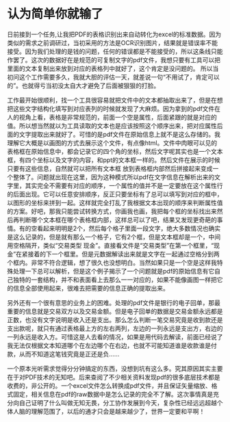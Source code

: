 # 认为简单你就输了

日前接到一个任务,让我把PDF的表格识别出来自动转化为excel的标准数据。因为类似的需求之前调研过，当初采用的方法是OCR识别图片，结果就是错误率不能接受。因为我们处理的是钱的问题，任何的错误都是不能接受的，所以这条线只能作罢了。这次的数据好在是规范的可复制文字的pdf文件，我想只要有工具可以把里面的文本复制出来放到对应的表格列中就好了，这个肯定是没问题的。 所以当初问这个工作需要多久，我就大胆的评估一天，就差说一句“不用试了，肯定可以的”。也就得亏当初没太自大才避免了后面被狠狠的打脸。

工作最开始很顺利，找一个工具很容易就把文件中的文本都抽取出来了，但是在想把这些文字结构化填写到对应表列的时候就发现了大麻烦。因为拿到的pdf文件在人的视角上看，表格是非常规范的，前面一个空是属性，后面紧跟的就是对应的值。所以想当然就以为工具读取的文本也是应该按照这个顺序出来，把对应属性后面的文字提取出来就好了。可惜的是pdf文件在原始信息上就不是这么存储的。我理解它大概是以画图的方式去展示这个文件，有点像html。文件中肉眼可以见的表格框在原始信息中，都会记录它的四个角的坐标，然后文字呢其实也是一个文本框，有四个坐标以及文字的内容，和ppt的文本框一样的。然后文件在展示的时候只要有这些信息，自然就可以把所有文本框 放到表格框内部然后拼接起来变成一个整体了。问题就出现在这里，因为这种模式所以pdf在文字信息在解析出来的文字里，其实完全不需要有对应的顺序，一个属性的值并不是一定要放在这个属性行的后面出现。它可以任意安排顺序，反正只要坐标有了总可以填写到对应的框中，以图形的坐标来拼到一起。这样就完全打乱了我根据文本出现的顺序来判断属性值的方案。好吧，那我只能尝试转换方式，你画我也画，我把每个框的坐标找出来然后再判断哪个文本框在哪个表格框内部，这样总可以了吧，结果又发现更奇葩的事情。有的空看起来明明是2个，然后每个格子里面一段文字，绝大多数情况也确实是这么记录的，但是就有那么一个格子，它有2个框，但是文本框却是一个，中间用空格隔开，类似“交易类型  现金”。直接看文件是“交易类型”在第一个框里，“现金”在紧接着的下一个框里。但是元数据解读出来就是文字在一起通过空格分到两个框内。非常不符合逻辑，想了很久也没想明白。当然如果只是一个空是这样我特殊处理一下总可以解析，但是这个例子揭示了一个问题就是pdf的原始信息有它自己独特的一套结构，并不和表面看上去那么一一对应的，如果不能像画图一样把它的信息全部使用起来，很难去把需要的信息正确的提取出来。

另外还有一个很有意思的业务上的困难。处理的pdf文件是银行的电子回单，那最重要的信息就是交易双方以及交易金额。但是电子回单的数据是交易金额永远都是正数，也没有文字说明是收入还是支出。那么怎么判断一笔交易究竟是收到款还是支出款呢，就只有通过表格最上方的左右两列，左边的一列永远是支出方，右边的一列永远是收入方。可惜这是人去看的情况，如果是用代码去解读，前面已经说了我无法仅根据文本知道哪个在左边哪个在右边，也就不可能知道谁是收款谁是付款，从而不知道这笔钱究竟是正还是负……

一个原本光听需求觉得分分钟搞定的东西，没想到坑有这么多。究其原因其实主要在于对PDF技术的无知吧。后来查阅了不少相关资料发现pdf的很多底层技术都是收费的，非公开的。一个excel文件怎么转换成pdf文件，并且保证矢量缩放、格式固定，相关信息在pdf的raw数据中是怎么记录的完全不了解。这次事情真是充分向自己证明了什么叫做无知无畏，分工协作发展到今天，复杂性已经远远超越个体人脑的理解范围了，以后的通才只会是越来越少了，世界一定要和平啊！
